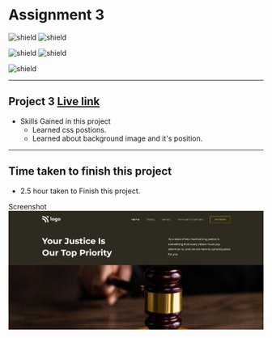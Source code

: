 # Assignment 3
![shield](https://img.shields.io/badge/Hitesh--Choudhary-Full--Stack--JS--Bootcamp-red)
![shield](https://img.shields.io/badge/LCO-iNeuron-yellowgreen)

![shield](https://img.shields.io/badge/HTML-CSS-yellow) 
![shield](https://img.shields.io/badge/Live--Class-Project--3-orange)

![shield](https://img.shields.io/badge/Amit--Prajapati-Web--Developer-blue)

---

## Project 3 [Live link]()
- Skills Gained in this project
    - Learned css postions.
    - Learned about background image and it's position.
    
---

## Time taken to finish this project

- 2.5 hour taken to Finish this project.

Screenshot
![](./screenshots/project3.jpg)





